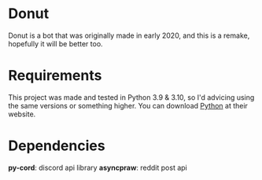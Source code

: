 # Donut
Donut is a bot that was originally made in early 2020, and this is a remake, hopefully it will be better too.

# Requirements
This project was made and tested in Python 3.9 & 3.10, so I'd advicing using the same versions or something higher.
You can download [Python](https://www.python.org/downloads/) at their website.

# Dependencies
**py-cord**: discord api library
**asyncpraw**: reddit post api
